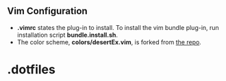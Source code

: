 ## Vim Configuration
+ **.vimrc** states the plug-in to install. To install the vim bundle plug-in, run installation script **bundle.install.sh**. 
+ The color scheme, **colors/desertEx.vim**, is forked from [the repo](https://github.com/mbbill/desertEx).
# .dotfiles
